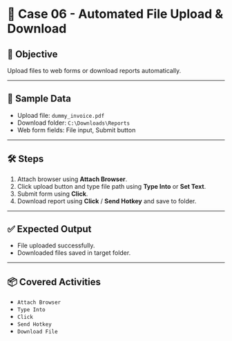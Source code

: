 # 📘 Case 06 - Automated File Upload & Download

## 🎯 Objective
Upload files to web forms or download reports automatically.

---

## 📝 Sample Data
- Upload file: `dummy_invoice.pdf`  
- Download folder: `C:\Downloads\Reports`  
- Web form fields: File input, Submit button  

---

## 🛠️ Steps
1. Attach browser using **Attach Browser**.  
2. Click upload button and type file path using **Type Into** or **Set Text**.  
3. Submit form using **Click**.  
4. Download report using **Click** / **Send Hotkey** and save to folder.  

---

## ✅ Expected Output
- File uploaded successfully.  
- Downloaded files saved in target folder.  

---

## 📦 Covered Activities
- `Attach Browser`  
- `Type Into`  
- `Click`  
- `Send Hotkey`  
- `Download File`
